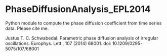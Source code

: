 PhaseDiffusionAnalysis_EPL2014
==============================

Python module to compute the phase diffusion coefficient from time series data.
Please cite me.

Justus T. C. Schwabedal.  Parametric phase diffusion analysis of irregular
oscillations.  Europhys. Lett., 107 (2014) 68001.  doi: 10.1209/0295-5075/107/68001
